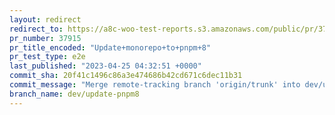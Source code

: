 ```yaml
---
layout: redirect
redirect_to: https://a8c-woo-test-reports.s3.amazonaws.com/public/pr/37915/e2e/index.html
pr_number: 37915
pr_title_encoded: "Update+monorepo+to+pnpm+8"
pr_test_type: e2e
last_published: "2023-04-25 04:32:51 +0000"
commit_sha: 20f41c1496c86a3e474686b42cd671c6dec11b31
commit_message: "Merge remote-tracking branch 'origin/trunk' into dev/update-pnpm8"
branch_name: dev/update-pnpm8
---
```

